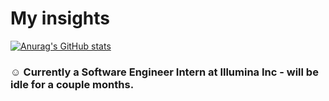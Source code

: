 # My insights
[![Anurag's GitHub stats](https://github-readme-stats.vercel.app/api?username=figo2127&count_private=true&show_icons=true&theme=radical)](https://github.com/anuraghazra/github-readme-stats)
### ☺️ Currently a Software Engineer Intern at Illumina Inc - will be idle for a couple months.
